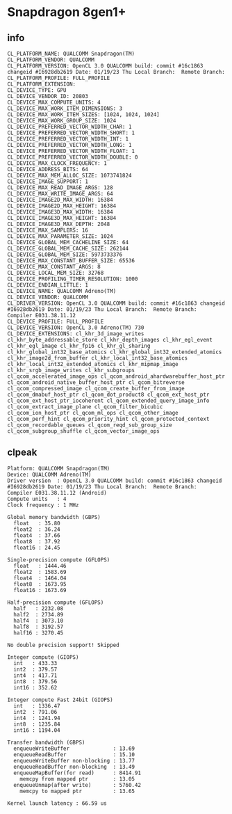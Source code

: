 # Snapdragon 8gen1+

## info

```
CL_PLATFORM_NAME: QUALCOMM Snapdragon(TM)
CL_PLATFORM_VENDOR: QUALCOMM
CL_PLATFORM_VERSION: OpenCL 3.0 QUALCOMM build: commit #16c1863 changeid #I6928db2619 Date: 01/19/23 Thu Local Branch:  Remote Branch:
CL_PLATFORM_PROFILE: FULL_PROFILE
CL_PLATFORM_EXTENSION:
CL_DEVICE_TYPE: GPU
CL_DEVICE_VENDOR_ID: 20803
CL_DEVICE_MAX_COMPUTE_UNITS: 4
CL_DEVICE_MAX_WORK_ITEM_DIMENSIONS: 3
CL_DEVICE_MAX_WORK_ITEM_SIZES: [1024, 1024, 1024]
CL_DEVICE_MAX_WORK_GROUP_SIZE: 1024
CL_DEVICE_PREFERRED_VECTOR_WIDTH_CHAR: 1
CL_DEVICE_PREFERRED_VECTOR_WIDTH_SHORT: 1
CL_DEVICE_PREFERRED_VECTOR_WIDTH_INT: 1
CL_DEVICE_PREFERRED_VECTOR_WIDTH_LONG: 1
CL_DEVICE_PREFERRED_VECTOR_WIDTH_FLOAT: 1
CL_DEVICE_PREFERRED_VECTOR_WIDTH_DOUBLE: 0
CL_DEVICE_MAX_CLOCK_FREQUENCY: 1
CL_DEVICE_ADDRESS_BITS: 64
CL_DEVICE_MAX_MEM_ALLOC_SIZE: 1073741824
CL_DEVICE_IMAGE_SUPPORT: 1
CL_DEVICE_MAX_READ_IMAGE_ARGS: 128
CL_DEVICE_MAX_WRITE_IMAGE_ARGS: 64
CL_DEVICE_IMAGE2D_MAX_WIDTH: 16384
CL_DEVICE_IMAGE2D_MAX_HEIGHT: 16384
CL_DEVICE_IMAGE3D_MAX_WIDTH: 16384
CL_DEVICE_IMAGE3D_MAX_HEIGHT: 16384
CL_DEVICE_IMAGE3D_MAX_DEPTH: 2048
CL_DEVICE_MAX_SAMPLERS: 16
CL_DEVICE_MAX_PARAMETER_SIZE: 1024
CL_DEVICE_GLOBAL_MEM_CACHELINE_SIZE: 64
CL_DEVICE_GLOBAL_MEM_CACHE_SIZE: 262144
CL_DEVICE_GLOBAL_MEM_SIZE: 5973733376
CL_DEVICE_MAX_CONSTANT_BUFFER_SIZE: 65536
CL_DEVICE_MAX_CONSTANT_ARGS: 8
CL_DEVICE_LOCAL_MEM_SIZE: 32768
CL_DEVICE_PROFILING_TIMER_RESOLUTION: 1000
CL_DEVICE_ENDIAN_LITTLE: 1
CL_DEVICE_NAME: QUALCOMM Adreno(TM)
CL_DEVICE_VENDOR: QUALCOMM
CL_DRIVER_VERSION: OpenCL 3.0 QUALCOMM build: commit #16c1863 changeid #I6928db2619 Date: 01/19/23 Thu Local Branch:  Remote Branch:  Compiler E031.38.11.12
CL_DEVICE_PROFILE: FULL_PROFILE
CL_DEVICE_VERSION: OpenCL 3.0 Adreno(TM) 730
CL_DEVICE_EXTENSIONS: cl_khr_3d_image_writes cl_khr_byte_addressable_store cl_khr_depth_images cl_khr_egl_event cl_khr_egl_image cl_khr_fp16 cl_khr_gl_sharing cl_khr_global_int32_base_atomics cl_khr_global_int32_extended_atomics cl_khr_image2d_from_buffer cl_khr_local_int32_base_atomics cl_khr_local_int32_extended_atomics cl_khr_mipmap_image cl_khr_srgb_image_writes cl_khr_subgroups cl_qcom_accelerated_image_ops cl_qcom_android_ahardwarebuffer_host_ptr cl_qcom_android_native_buffer_host_ptr cl_qcom_bitreverse cl_qcom_compressed_image cl_qcom_create_buffer_from_image cl_qcom_dmabuf_host_ptr cl_qcom_dot_product8 cl_qcom_ext_host_ptr cl_qcom_ext_host_ptr_iocoherent cl_qcom_extended_query_image_info cl_qcom_extract_image_plane cl_qcom_filter_bicubic cl_qcom_ion_host_ptr cl_qcom_ml_ops cl_qcom_other_image cl_qcom_perf_hint cl_qcom_priority_hint cl_qcom_protected_context cl_qcom_recordable_queues cl_qcom_reqd_sub_group_size cl_qcom_subgroup_shuffle cl_qcom_vector_image_ops
```



## clpeak

    Platform: QUALCOMM Snapdragon(TM)
    Device: QUALCOMM Adreno(TM)
    Driver version  : OpenCL 3.0 QUALCOMM build: commit #16c1863 changeid #I6928db2619 Date: 01/19/23 Thu Local Branch:  Remote Branch:  Compiler E031.38.11.12 (Android)  
    Compute units   : 4
    Clock frequency : 1 MHz
    
    Global memory bandwidth (GBPS)
      float   : 35.80
      float2  : 36.24
      float4  : 37.66
      float8  : 37.92
      float16 : 24.45
    
    Single-precision compute (GFLOPS)
      float   : 1444.46
      float2  : 1583.69
      float4  : 1464.04
      float8  : 1673.95
      float16 : 1673.69
    
    Half-precision compute (GFLOPS)
      half   : 2232.08
      half2  : 2734.89
      half4  : 3073.10
      half8  : 3192.57
      half16 : 3270.45
    
    No double precision support! Skipped
    
    Integer compute (GIOPS)
      int   : 433.33
      int2  : 379.57
      int4  : 417.71
      int8  : 379.56
      int16 : 352.62
    
    Integer compute Fast 24bit (GIOPS)
      int   : 1336.47
      int2  : 791.06
      int4  : 1241.94
      int8  : 1235.84
      int16 : 1194.04
    
    Transfer bandwidth (GBPS)
      enqueueWriteBuffer              : 13.69
      enqueueReadBuffer               : 15.10
      enqueueWriteBuffer non-blocking : 13.77
      enqueueReadBuffer non-blocking  : 13.49
      enqueueMapBuffer(for read)      : 8414.91
        memcpy from mapped ptr        : 13.05
      enqueueUnmap(after write)       : 5760.42
        memcpy to mapped ptr          : 13.65
    
    Kernel launch latency : 66.59 us